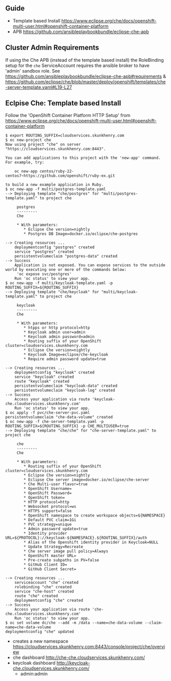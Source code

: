 ## Guide

* Template based Install https://www.eclipse.org/che/docs/openshift-multi-user.html#openshift-container-platform
* APB https://github.com/ansibleplaybookbundle/eclipse-che-apb

## Cluster Admin Requirements

If using the Che APB (instead of the template based install) the RoleBinding setup for the `che` ServiceAccount requires the ansible broker to have 'admin' sandbox role. See https://github.com/ansibleplaybookbundle/eclipse-che-apb#requirements
& https://github.com/eclipse/che/blob/master/deploy/openshift/templates/che-server-template.yaml#L19-L27

## Eclpise Che: Template based Install

Follow the 'OpenShift Container Platform HTTP Setup' from https://www.eclipse.org/che/docs/openshift-multi-user.html#openshift-container-platform

```
$ export ROUTING_SUFFIX=cloudservices.skunkhenry.com
$ oc new-project che
Now using project "che" on server "https://cloudservices.skunkhenry.com:8443".

You can add applications to this project with the 'new-app' command. For example, try:

    oc new-app centos/ruby-22-centos7~https://github.com/openshift/ruby-ex.git

to build a new example application in Ruby.
$ oc new-app -f multi/postgres-template.yaml
--> Deploying template "che/postgres" for "multi/postgres-template.yaml" to project che

     postgres
     ---------
     Che

     * With parameters:
        * Eclipse Che version=nightly
        * Postgres DB Image=docker.io/eclipse/che-postgres

--> Creating resources ...
    deploymentconfig "postgres" created
    service "postgres" created
    persistentvolumeclaim "postgres-data" created
--> Success
    Application is not exposed. You can expose services to the outside world by executing one or more of the commands below:
     'oc expose svc/postgres' 
    Run 'oc status' to view your app.
$ oc new-app -f multi/keycloak-template.yaml -p ROUTING_SUFFIX=${ROUTING_SUFFIX}
--> Deploying template "che/keycloak" for "multi/keycloak-template.yaml" to project che

     keycloak
     ---------
     Che

     * With parameters:
        * htpps or http protocol=http
        * Keycloak admin user=admin
        * Keycloak admin password=admin
        * Routing suffix of your OpenShift cluster=cloudservices.skunkhenry.com
        * Eclipse Che version=nightly
        * Keycloak Image=eclipse/che-keycloak
        * Require admin password update=true

--> Creating resources ...
    deploymentconfig "keycloak" created
    service "keycloak" created
    route "keycloak" created
    persistentvolumeclaim "keycloak-data" created
    persistentvolumeclaim "keycloak-log" created
--> Success
    Access your application via route 'keycloak-che.cloudservices.skunkhenry.com' 
    Run 'oc status' to view your app.
$ oc apply -f pvc/che-server-pvc.yaml
persistentvolumeclaim "che-data-volume" created
$ oc new-app -f che-server-template.yaml -p ROUTING_SUFFIX=${ROUTING_SUFFIX} -p CHE_MULTIUSER=true
--> Deploying template "che/che" for "che-server-template.yaml" to project che

     che
     ---------
     Che

     * With parameters:
        * Routing suffix of your OpenShift cluster=cloudservices.skunkhenry.com
        * Eclipse Che version=nightly
        * Eclipse Che server image=docker.io/eclipse/che-server
        * Che Multi-user flavor=true
        * OpenShift Username=
        * OpenShift Password=
        * OpenShift token=
        * HTTP protocol=http
        * Websocket protocol=ws
        * HTTPS support=false
        * OpenShift namespace to create workspace objects=${NAMESPACE}
        * Default PVC claim=1Gi
        * PVC strategy=unique
        * Admin password update=true
        * Identity provider URL=${PROTOCOL}://keycloak-${NAMESPACE}.${ROUTING_SUFFIX}/auth
        * Alias of the Openshift identity provider in Keycloak=NULL
        * Update Strategy=Recreate
        * Che server image pull policy=Always
        * OpenShift master URL=
        * Pre-create subpaths in PV=false
        * GitHub Client ID=
        * GitHub Client Secret=

--> Creating resources ...
    serviceaccount "che" created
    rolebinding "che" created
    service "che-host" created
    route "che" created
    deploymentconfig "che" created
--> Success
    Access your application via route 'che-che.cloudservices.skunkhenry.com' 
    Run 'oc status' to view your app.
$ oc set volume dc/che --add -m /data --name=che-data-volume --claim-name=che-data-volume
deploymentconfig "che" updated
```

* creates a new namespace https://cloudservices.skunkhenry.com:8443/console/project/che/overview
* che dashboard http://che-che.cloudservices.skunkhenry.com/
* keycloak dashboard http://keycloak-che.cloudservices.skunkhenry.com/
  * admin:admin
